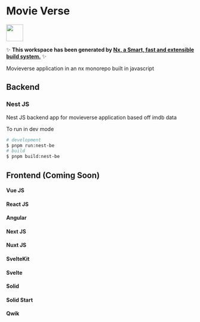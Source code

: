 # Movie Verse

<a alt="Nx logo" href="https://nx.dev" target="_blank" rel="noreferrer"><img src="https://raw.githubusercontent.com/nrwl/nx/master/images/nx-logo.png" width="45"></a>

✨ **This workspace has been generated by [Nx, a Smart, fast and extensible build system.](https://nx.dev)** ✨

Movieverse application in an nx monorepo built in javascript
## Backend
### Nest JS
Nest JS backend app for movieverse application based off imdb data

To run in dev mode

```bash
# development
$ pnpm run:nest-be
# build 
$ pnpm build:nest-be
```

## Frontend (Coming Soon)

#### Vue JS
#### React JS
#### Angular
#### Next JS
#### Nuxt JS
#### SvelteKit
#### Svelte
#### Solid
#### Solid Start
#### Qwik